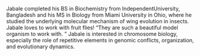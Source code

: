 Jabale completed his BS in Biochemistry from IndependentUniversity, Bangladesh and his MS in Biology from Miami University in Ohio, where he studied the underlying molecular mechanism of wing evolution in insects. Jabale loves to work with fruit flies! “They are such a beautiful model organism to work with. ” Jabale is interested in chromosome biology, especially the role of repetitive elements in genomic conflicts, organization, and evolutionary dynamics.